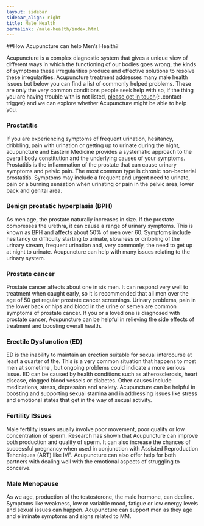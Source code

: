 ```yaml
---
layout: sidebar
sidebar_align: right
title: Male Health
permalink: /male-health/index.html
---
```

##How Acupuncture can help Men’s Health?

Acupuncture is a complex diagnostic system that gives a unique view of different ways in which the functioning of our bodies goes wrong, the kinds of symptoms these irregularities produce and effective solutions to resolve these irregularities. Acupuncture treatment addresses many male health issues but below you can find a list of commonly helped problems.
These are only the very common conditions people seek help with so, if the thing you are having trouble with is not listed, [please get in touch](#contact-trigger){: .contact-trigger} and we can explore whether Acupuncture might be able to help you.

### Prostatitis

If you are experiencing symptoms of frequent urination, hesitancy, dribbling, pain with urination or getting up to urinate during the night, acupuncture and Eastern Medicine provides a systematic approach to the overall body constitution and the underlying causes of your symptoms. Prostatitis is the inflammation of the prostate that can cause urinary symptoms and pelvic pain.  The most common type is chronic non-bacterial prostatitis. Symptoms may include a frequent and urgent need to urinate, pain or a burning sensation when urinating or pain in the pelvic area, lower back and genital area.

### Benign prostatic hyperplasia (BPH)

As men age, the prostate naturally increases in size. If the prostate compresses the urethra, it can cause a range of urinary symptoms.  This is known as BPH and affects about 50% of men over 60.  Symptoms include hesitancy or difficulty starting to urinate, slowness or dribbling of the urinary stream, frequent urination and, very commonly, the need to get up at night to urinate. Acupuncture can help with many issues relating to the urinary system.


### Prostate cancer

Prostate cancer affects about one in six men. It can respond very well to treatment when caught early, so it is recommended that all men over the age of 50 get regular prostate cancer screenings.  Urinary problems, pain in the lower back or hips and blood in the urine or semen are common symptoms of prostate cancer.  If you or a loved one is diagnosed with prostate cancer, Acupuncture can be helpful in relieving the side effects of treatment and boosting overall health.

### Erectile Dysfunction (ED)

ED is the inability to maintain an erection suitable for sexual intercourse at least a quarter of the. This is a very common situation that happens to most men at sometime , but ongoing problems could indicate a more serious issue.  ED can be caused by health conditions such as atherosclerosis, heart disease, clogged blood vessels  or diabetes.  Other causes include medications, stress, depression and anxiety.   Acupuncture can be helpful in boosting and supporting sexual stamina and in addressing issues like stress and emotional states that get in the way of sexual activity.

### Fertility ISsues

Male fertility issues usually involve poor movement, poor quality or low concentration of sperm. Research has shown that Acupuncture can improve both production and quality of sperm. It can also increase the chances of successful pregnancy when used in conjunction with Assisted Reproduction Tehcniques (ART) like IVF. Acupuncture can also offer help for both partners with dealing well with the emotional aspects of struggling to conceive.

### Male Menopause

As we age, production of the testosterone, the male hormone, can decline. Symptoms like weakness, low or variable mood, fatigue or low energy levels and sexual issues can happen.  Acupuncture can support men as they age and eliminate symptoms and signs related to MM.
